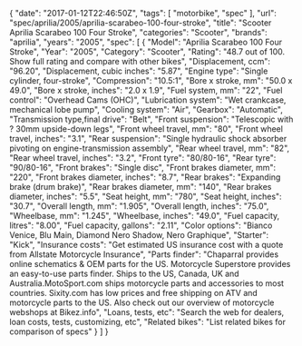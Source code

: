 {
    "date": "2017-01-12T22:46:50Z",
    "tags": [
        "motorbike",
        "spec"
    ],
    "url": "spec\/aprilia\/2005\/aprilia-scarabeo-100-four-stroke",
    "title": "Scooter Aprilia Scarabeo 100 Four Stroke",
    "categories": "Scooter",
    "brands": "aprilia",
    "years": "2005",
    "spec": [
        {
            "Model": "Aprilia Scarabeo 100 Four Stroke",
            "Year": "2005",
            "Category": "Scooter",
            "Rating": "48.7 out of 100. Show full rating and compare with other bikes",
            "Displacement, ccm": "96.20",
            "Displacement, cubic inches": "5.87",
            "Engine type": "Single cylinder, four-stroke",
            "Compression": "10.5:1",
            "Bore x stroke, mm": "50.0 x 49.0",
            "Bore x stroke, inches": "2.0 x 1.9",
            "Fuel system, mm": "22",
            "Fuel control": "Overhead Cams (OHC)",
            "Lubrication system": "Wet crankcase, mechanical lobe pump",
            "Cooling system": "Air",
            "Gearbox": "Automatic",
            "Transmission type,final drive": "Belt",
            "Front suspension": "Telescopic with ? 30mm upside-down legs",
            "Front wheel travel, mm": "80",
            "Front wheel travel, inches": "3.1",
            "Rear suspension": "Single hydraulic shock absorber pivoting on engine-transmission assembly",
            "Rear wheel travel, mm": "82",
            "Rear wheel travel, inches": "3.2",
            "Front tyre": "80\/80-16",
            "Rear tyre": "90\/80-16",
            "Front brakes": "Single disc",
            "Front brakes diameter, mm": "220",
            "Front brakes diameter, inches": "8.7",
            "Rear brakes": "Expanding brake (drum brake)",
            "Rear brakes diameter, mm": "140",
            "Rear brakes diameter, inches": "5.5",
            "Seat height, mm": "780",
            "Seat height, inches": "30.7",
            "Overall length, mm": "1.905",
            "Overall length, inches": "75.0",
            "Wheelbase, mm": "1.245",
            "Wheelbase, inches": "49.0",
            "Fuel capacity, litres": "8.00",
            "Fuel capacity, gallons": "2.11",
            "Color options": "Bianco Venice, Blu Main, Diamond Nero Shadow, Nero Graphique",
            "Starter": "Kick",
            "Insurance costs": "Get estimated US insurance cost with a quote from Allstate Motorcycle Insurance",
            "Parts finder": "Chaparral provides online schematics & OEM parts for the US.   Motorcycle Superstore provides an easy-to-use parts finder. Ships to the US, Canada, UK and Australia.MotoSport.com ships motorcycle parts and accessories to most countries.    Sixity.com has low prices and free shipping on ATV and motorcycle parts to the US. Also check out our overview of motorcycle webshops at Bikez.info",
            "Loans, tests, etc": "Search the web for dealers, loan costs, tests, customizing, etc",
            "Related bikes": "List related bikes for comparison of specs"
        }
    ]
}